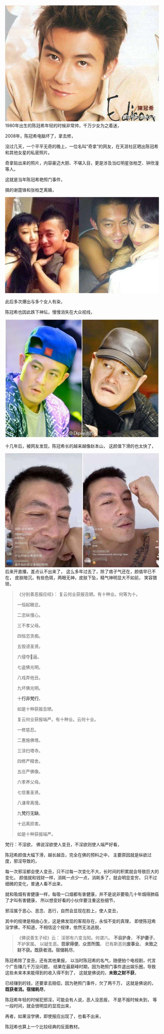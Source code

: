 ![](images/1bcc9750f7b43b0e98edbf1c4f5b3100.jpeg)
1980年出生的陈冠希年轻的时候非常帅，千万少女为之着迷，

2008年，陈冠希电脑坏了，拿去修，

没过几天，一个平平无奇的晚上，一位名叫“奇拿”的网友，在天涯社区晒出陈冠希和其他女星的私密照片。

奇拿贴出来的照片，内容豪迈大胆、不堪入目，更是涉及当红明星张柏芝、钟欣潼等人。

这就是当年陈冠希艳照门事件，

搞的谢霆锋和张柏芝离婚，

![](images/0432d313995f894d992def8eab621c7c.jpeg)

此后多次爆出与多个女人有染，

陈冠希也因此跌下神坛，慢慢消失在大众视线，

![](images/ed07ec4866bc62b0c3d5ad82fa407898.jpeg)

十几年后，被网友发现，陈冠希长的越来越像赵本山，
这颜值下滑的也太快了，

![](images/a72a81e40ffd153dda1d069250d11af0.jpeg)
后来开直播，差点认不出来了，
这么多年过去了，除了痞子气还在，颜值早已不在，
皮肤暗沉，有些色斑，两眼无神，皮肤下坠，精气神明显大不如前，
笑容猥琐，

> 《分别善恶报应经》：
> 复云何业获报丑陋。有十种业。何等为十。
> 
> 一恒起瞋忿。
> 
> 二恣纵慢心。
> 
> 三不孝父母。
> 
> 四恒恣贪痴。
> 
> 五毁谤圣贤。
> 
> 六侵夺𣣋逼。
> 
> 七盗佛光明。
> 
> 八戏弄他丑。
> 
> 九坏佛光明。
> 
> 十**行非梵行**。
> 
> 如是十种获报丑陋。
> 
> 
> 复云何业获报端严。有十种业。云何十业。
> 
> 一修慈忍。
> 
> 二惠施佛塔。
> 
> 三涂扫塔寺。
> 
> 四修严精舍。
> 
> 五庄严佛像。
> 
> 六孝养父母。
> 
> 七信重圣贤。
> 
> 八谦卑离慢。
> 
> 九**梵行无缺**。
> 
> 十远离损害。
> 
> 如是十种获报端严。

梵行：不淫欲，
佛说淫欲使人变丑，不淫欲则使人端严好看，

陈冠希颜值大幅下滑，越长越丑，完全在佛的预料之中，
主要原因就是纵欲过度，邪淫导致的，

每一次邪淫都会使人变丑，只不过每一次变化不大，长时间的积累就会导致巨大的变化，
颜值就和钱财一样，消耗一点少一点，消耗多了，就会明显变穷，
只不过细微的变化，普通人看不出来，

就和吸烟有害健康一样，每吸一口烟都有害健康，并不是说非要吸几十年烟得肺癌了才叫有害健康，
所以想变好看的小伙伴要注重这些细节，

邪淫属于恶心、恶念、恶行，自然会显现在脸上，使人变丑，

其中的规律是相由心生，这是佛发现的客观存在，永恒不变的真理，
即使陈冠希没学佛，不知道，不相信这个规律，依然无法逃脱，

> 《佛说善生子经》云： 
> 淫邪有六变当知。何谓六。
>**不自护身**。
>**不护妻子**。
> 不护家属。
> 以疑生恶。**怨家得便**。**众苦所围**。
> 已有斯恶则**废事业**。
> **未致之财不获。既获者消。宿储耗尽**。

陈冠希除了变丑，还有其他果报，
以当时陈冠希的名气，随便拍个电视剧，代言个广告赚几千万没问题，
结果在最巅峰时期，因为艳照门事件退出娱乐圈，导致这些未来本来能得到的收入得不到了，
这就是佛说的，**未致之财不获**，

已经赚到的钱，还要拿去赔偿，因为艳照门事件，欠了两千万，
这就是佛说的，**既获者消。宿储耗尽**，

陈冠希年轻的时候犯邪淫，可能会有人说，恶人没恶报，
不是不报时候未到，
等一段时间，就会很明显的显现出来，

再者，如果没学佛，即使报应出现了，也看不出来，

陈冠希也算上一个比较经典的反面教材。
